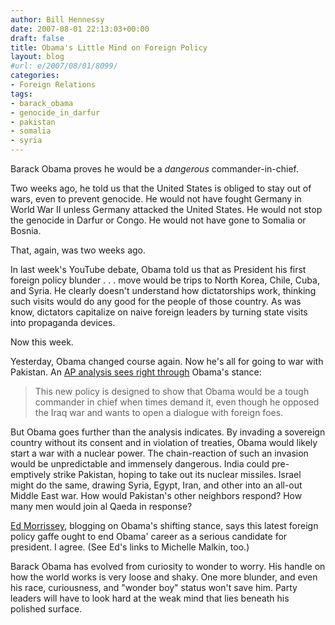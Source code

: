 ```yaml
---
author: Bill Hennessy
date: 2007-08-01 22:13:03+00:00
draft: false
title: Obama's Little Mind on Foreign Policy
layout: blog
#url: e/2007/08/01/8099/
categories:
- Foreign Relations
tags:
- barack_obama
- genocide_in_darfur
- pakistan
- somalia
- syria
---
```


Barack Obama proves he would be a _dangerous_ commander-in-chief.

Two weeks ago, he told us that the United States is obliged to stay out of wars, even to prevent genocide. He would not have fought Germany in World War II unless Germany attacked the United States. He would not stop the genocide in Darfur or Congo. He would not have gone to Somalia or Bosnia.

That, again, was two weeks ago.

In last week's YouTube debate, Obama told us that as President his first foreign policy blunder . . . move would be trips to North Korea, Chile, Cuba, and Syria. He clearly doesn't understand how dictatorships work, thinking such visits would do any good for the people of those country. As was know, dictators capitalize on naive foreign leaders by turning state visits into propaganda devices.

Now this week.

Yesterday, Obama changed course again. Now he's all for going to war with Pakistan. An [AP analysis sees right through](https://apnews.myway.com/article/20070801/D8QOEN9G0.html) Obama's stance:


> This new policy is designed to show that Obama would be a tough commander in chief when times demand it, even though he opposed the Iraq war and wants to open a dialogue with foreign foes.


But Obama goes further than the analysis indicates. By invading a sovereign country without its consent and in violation of treaties, Obama would likely start a war with a nuclear power. The chain-reaction of such an invasion would be unpredictable and immensely dangerous. India could pre-emptively strike Pakistan, hoping to take out its nuclear missiles. Israel might do the same, drawing Syria, Egypt, Iran, and other into an all-out Middle East war. How would Pakistan's other neighbors respond? How many men would join al Qaeda in response?

[Ed Morrissey](https://www.captainsquartersblog.com/mt/archives/010696.php), blogging on Obama's shifting stance, says this latest foreign policy gaffe ought to end Obama' career as a serious candidate for president. I agree. (See Ed's links to Michelle Malkin, too.)

Barack Obama has evolved from curiosity to wonder to worry. His handle on how the world works is very loose and shaky. One more blunder, and even his race, curiousness, and "wonder boy" status won't save him. Party leaders will have to look hard at the weak mind that lies beneath his polished surface.


